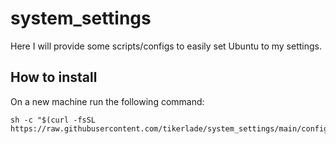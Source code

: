 # system_settings
Here I will provide some scripts/configs to easily set Ubuntu to my settings.

## How to install
On a new machine run the following command:
```shell
sh -c "$(curl -fsSL https://raw.githubusercontent.com/tikerlade/system_settings/main/configure_terminal.sh)"
```
